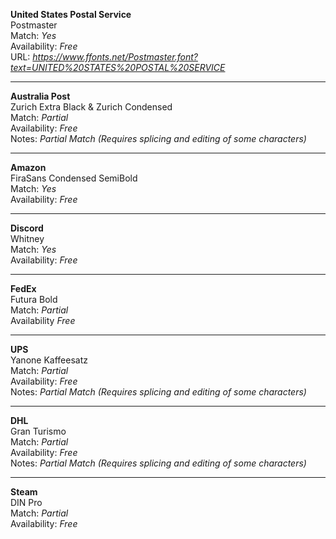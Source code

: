 **United States Postal Service**  
Postmaster  
Match: *Yes*  
Availability: *Free*  
URL: *https://www.ffonts.net/Postmaster.font?text=UNITED%20STATES%20POSTAL%20SERVICE*  

---

**Australia Post**  
Zurich Extra Black & Zurich Condensed  
Match: *Partial*  
Availability: *Free*  
Notes: *Partial Match (Requires splicing and editing of some characters)*  

---

**Amazon**  
FiraSans Condensed SemiBold  
Match: *Yes*  
Availability: *Free*  

---

**Discord**  
Whitney  
Match: *Yes*  
Availability: *Free*  

---

**FedEx**  
Futura Bold  
Match: *Partial*  
Availability *Free*  

---

**UPS**  
Yanone Kaffeesatz  
Match: *Partial*  
Availability: *Free*  
Notes: *Partial Match (Requires splicing and editing of some characters)*  

---

**DHL**  
Gran Turismo  
Match: *Partial*  
Availability: *Free*  
Notes: *Partial Match (Requires splicing and editing of some characters)*  

---

**Steam**  
DIN Pro  
Match: *Partial*  
Availability: *Free*  
